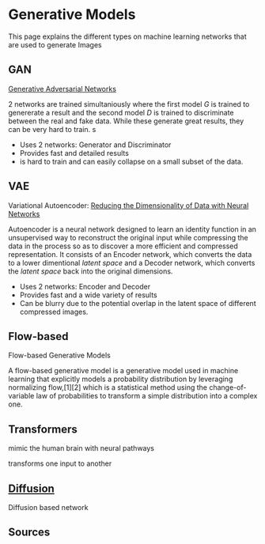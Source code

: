 # Generative Models

This page explains the different types on machine learning networks that are used to generate Images 

## GAN

[Generative Adversarial Networks]

2 networks are trained simultaniously where the first model $G$ is trained to genererate a result and the second model $D$ is trained to discriminate between the real and fake data. While these generate great results, they can be very hard to train.
s
- Uses 2 networks: Generator and Discriminator
- Provides fast and detailed results
- is hard to train and can easily collapse on a small subset of the data.

## VAE

Variational Autoencoder: [Reducing the Dimensionality of Data with Neural Networks]

Autoencoder is a neural network designed to learn an identity function in an unsupervised way to reconstruct the original input while compressing the data in the process so as to discover a more efficient and compressed representation. It consists of an Encoder network, which converts the data to a lower dimentional *latent space* and a Decoder network, which converts the *latent space* back into the original dimensions.

- Uses 2 networks: Encoder and Decoder
- Provides fast and a wide variety of results
- Can be blurry due to the potential overlap in the latent space of different compressed images.

## Flow-based 

Flow-based Generative Models

A flow-based generative model is a generative model used in machine learning that explicitly models a probability distribution by leveraging normalizing flow,[1][2] which is a statistical method using the change-of-variable law of probabilities to transform a simple distribution into a complex one.

## Transformers

mimic the human brain with neural pathways

transforms one input to another

## [Diffusion](./Image-Diffusion.md.md)

Diffusion based network



## Sources

[Generative Adversarial Networks]: https://doi.org/10.48550/arXiv.1406.2661

[Reducing the Dimensionality of Data with Neural Networks]: https://doi.org/10.1126/science.1127647